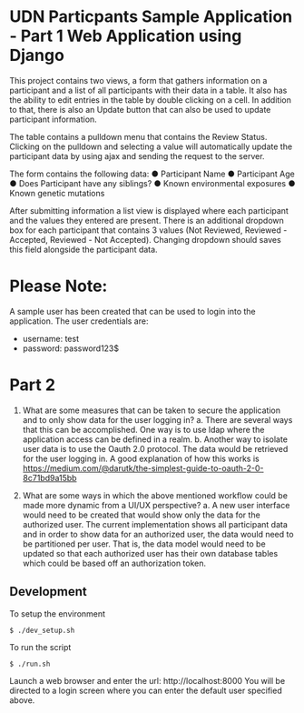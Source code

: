 # UDN Particpants Sample Application - Part 1 Web Application using Django

This project contains two views, a form that gathers information on a participant and a list of all participants with 
their data in a table. It also has the ability to edit entries in the table by double clicking on a cell. In addition to
that, there is also an Update button that can also be used to update participant information. 

The table contains a pulldown menu that contains the Review Status. Clicking on the pulldown and selecting a value will 
automatically update the participant data by using ajax and sending the request to the server.

The form contains the following data:
● Participant Name 
● Participant Age 
● Does Participant have any siblings? 
● Known environmental exposures 
● Known genetic mutations 

After submitting information a list view is displayed where each participant and the values they entered are present. 
There is an additional dropdown box for each participant that contains 3 values (Not Reviewed, Reviewed - Accepted, 
Reviewed - Not Accepted). Changing dropdown should saves this field alongside the participant data. 


# Please Note: 
A sample user has been created that can be used to login into the application. The user credentials are:
* username: test
* password: password123$


# Part 2
1. What are some measures that can be taken to secure the application and to only show data for the user logging in?
    a. There are several ways that this can be accomplished. One way is to use ldap where the application access can be
    defined in a realm. 
    b. Another way to isolate user data is to use the Oauth 2.0 protocol. The data would be retrieved for the user
    logging in. A good explanation of how this works is https://medium.com/@darutk/the-simplest-guide-to-oauth-2-0-8c71bd9a15bb

2. What are some ways in which the above mentioned workflow could be made more dynamic from a UI/UX perspective?
    a. A new user interface would need to be created that would show only the data for the authorized user. The current
    implementation shows all participant data and in order to show data for an authorized user, the data would need to be
    partitioned per user. That is, the data model would need to be updated so that each authorized user has their own database
    tables which could be based off an authorization token.
    
Development
---

To setup the environment

    $ ./dev_setup.sh

To run the script

    $ ./run.sh
    
Launch a web browser and enter the url: http://localhost:8000
You will be directed to a login screen where you can enter the default user specified above.

